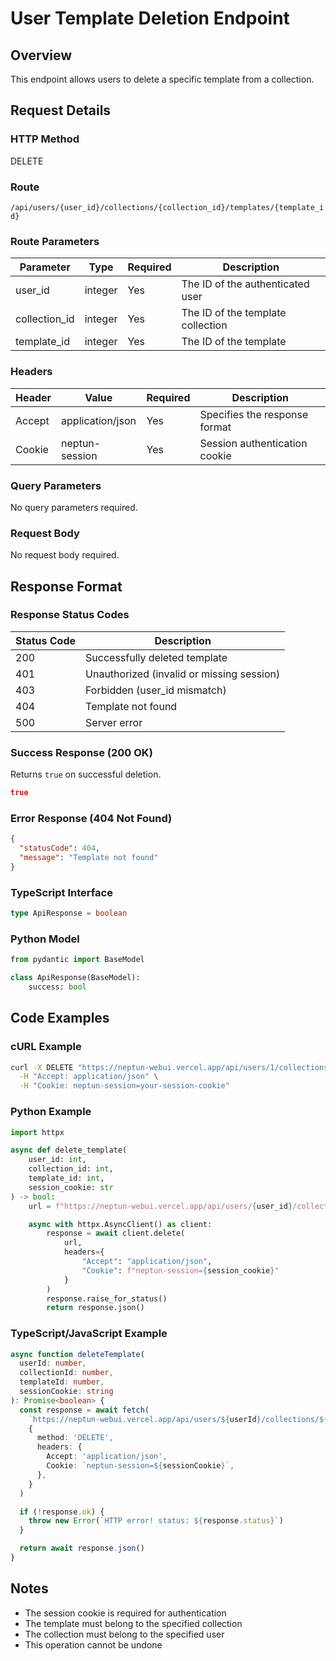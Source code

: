 # User Template Deletion Endpoint

## Overview

This endpoint allows users to delete a specific template from a collection.

## Request Details

### HTTP Method

DELETE

### Route

`/api/users/{user_id}/collections/{collection_id}/templates/{template_id}`

### Route Parameters

| Parameter     | Type    | Required | Description                       |
| ------------- | ------- | -------- | --------------------------------- |
| user_id       | integer | Yes      | The ID of the authenticated user  |
| collection_id | integer | Yes      | The ID of the template collection |
| template_id   | integer | Yes      | The ID of the template            |

### Headers

| Header | Value            | Required | Description                   |
| ------ | ---------------- | -------- | ----------------------------- |
| Accept | application/json | Yes      | Specifies the response format |
| Cookie | neptun-session   | Yes      | Session authentication cookie |

### Query Parameters

No query parameters required.

### Request Body

No request body required.

## Response Format

### Response Status Codes

| Status Code | Description                               |
| ----------- | ----------------------------------------- |
| 200         | Successfully deleted template             |
| 401         | Unauthorized (invalid or missing session) |
| 403         | Forbidden (user_id mismatch)              |
| 404         | Template not found                        |
| 500         | Server error                              |

### Success Response (200 OK)

Returns `true` on successful deletion.

```json
true
```

### Error Response (404 Not Found)

```json
{
  "statusCode": 404,
  "message": "Template not found"
}
```

### TypeScript Interface

```typescript
type ApiResponse = boolean
```

### Python Model

```python
from pydantic import BaseModel

class ApiResponse(BaseModel):
    success: bool
```

## Code Examples

### cURL Example

```bash
curl -X DELETE "https://neptun-webui.vercel.app/api/users/1/collections/1/templates/1" \
  -H "Accept: application/json" \
  -H "Cookie: neptun-session=your-session-cookie"
```

### Python Example

```python
import httpx

async def delete_template(
    user_id: int,
    collection_id: int,
    template_id: int,
    session_cookie: str
) -> bool:
    url = f"https://neptun-webui.vercel.app/api/users/{user_id}/collections/{collection_id}/templates/{template_id}"

    async with httpx.AsyncClient() as client:
        response = await client.delete(
            url,
            headers={
                "Accept": "application/json",
                "Cookie": f"neptun-session={session_cookie}"
            }
        )
        response.raise_for_status()
        return response.json()
```

### TypeScript/JavaScript Example

```typescript
async function deleteTemplate(
  userId: number,
  collectionId: number,
  templateId: number,
  sessionCookie: string
): Promise<boolean> {
  const response = await fetch(
    `https://neptun-webui.vercel.app/api/users/${userId}/collections/${collectionId}/templates/${templateId}`,
    {
      method: 'DELETE',
      headers: {
        Accept: 'application/json',
        Cookie: `neptun-session=${sessionCookie}`,
      },
    }
  )

  if (!response.ok) {
    throw new Error(`HTTP error! status: ${response.status}`)
  }

  return await response.json()
}
```

## Notes

- The session cookie is required for authentication
- The template must belong to the specified collection
- The collection must belong to the specified user
- This operation cannot be undone
